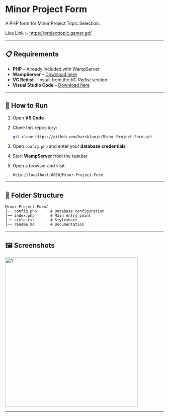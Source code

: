 # Minor Project Form  

A PHP form for Minor Project Topic Selection.

Live Link :- https://projecttopic.gamer.gd/

---

## 📋 Requirements  

- **PHP** – Already included with WampServer  
- **WampServer** – [Download here](https://wampserver.aviatechno.net/)  
- **VC Redist** – Install from the *VC Redist* section  
- **Visual Studio Code** – [Download here](https://code.visualstudio.com/)  

---

## 🚀 How to Run  

1. Open **VS Code**  
2. Clone this repository:  

   ```bash
   git clone https://github.com/harshlanje/Minor-Project-Form.git
   ```  

3. Open `config.php` and enter your **database credentials**  
4. Start **WampServer** from the taskbar  
5. Open a browser and visit:  

   ```
   http://localhost:8080/Minor-Project-Form
   ```

---

## 📂 Folder Structure  

```
Minor-Project-Form/
│── config.php      # Database configuration  
│── index.php       # Main entry point  
│── style.css       # Stylesheet  
│── readme.md       # Documentation  
```

---

## 🖼️ Screenshots  
<img width="421" height="475" alt="1" src="https://github.com/user-attachments/assets/319c57d9-ba32-4b56-990f-ac349e74c9ae" />


---
